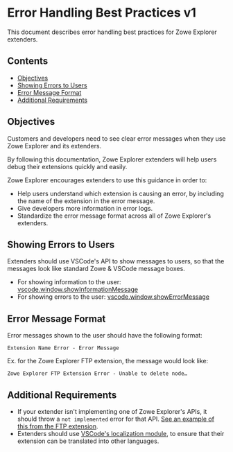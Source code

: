 # Error Handling Best Practices v1

This document describes error handling best practices for Zowe Explorer extenders.

## Contents

- [Objectives](#objectives)
- [Showing Errors to Users](#showing-errors-to-users)
- [Error Message Format](#error-message-format)
- [Additional Requirements](#additional-requirements)

## Objectives

Customers and developers need to see clear error messages when they use Zowe Explorer and its extenders.

By following this documentation, Zowe Explorer extenders will help users debug their extensions quickly and easily.

Zowe Explorer encourages extenders to use this guidance in order to:
- Help users understand which extension is causing an error, by including the name of the extension in the error message.
- Give developers more information in error logs.
- Standardize the error message format across all of Zowe Explorer's extenders.

## Showing Errors to Users

Extenders should use VSCode's API to show messages to users, so that the messages look like standard Zowe & VSCode message boxes.
- For showing information to the user: [vscode.window.showInformationMessage](https://code.visualstudio.com/api/references/vscode-api#window.showInformationMessage)
- For showing errors to the user: [vscode.window.showErrorMessage](https://code.visualstudio.com/api/references/vscode-api#window.showErrorMessage)

## Error Message Format

Error messages shown to the user should have the following format:

```
Extension Name Error - Error Message
```

Ex. for the Zowe Explorer FTP extension, the message would look like:

```
Zowe Explorer FTP Extension Error - Unable to delete node…
```

## Additional Requirements

- If your extender isn't implementing one of Zowe Explorer's APIs, it should throw a `not implemented` error for that API. [See an example of this from the FTP extension](https://github.com/zowe/vscode-extension-for-zowe/blob/8080ae14734eb9673b178687d92df94e203aad35/packages/zowe-explorer-ftp-extension/src/ZoweExplorerFtpMvsApi.ts#L200).
- Extenders should use [VSCode's localization module](https://github.com/Microsoft/vscode-nls#readme), to ensure that their extension can be translated into other languages.
